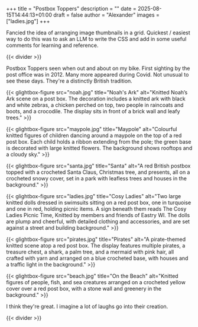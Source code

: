 +++
title = "Postbox Toppers"
description = ""
date = 2025-08-15T14:44:13+01:00
draft = false
author = "Alexander"
images = ["ladies.jpg"]
+++

Fancied the idea of arranging image thumbnails in a grid. Quickest / easiest way to do this was to ask an LLM to write the CSS and add in some useful comments for learning and reference. 

{{< divider >}}  

Postbox Toppers seen when out and about on my bike. First sighting by the post office was in 2012. Many more appeared during Covid. Not unusual to see these days. They're a distinctly British tradition.

<div class="gallery-grid">
  {{< glightbox-figure src="noah.jpg" title="Noah's Ark" alt="Knitted Noah’s Ark scene on a post box. The decoration includes a knitted ark with black and white zebras, a chicken perched on top, two people in raincoats and boots, and a crocodile. The display sits in front of a brick wall and leafy trees." >}}

  {{< glightbox-figure src="maypole.jpg" title="Maypole" alt="Colourful knitted figures of children dancing around a maypole on the top of a red post box. Each child holds a ribbon extending from the pole; the green base is decorated with large knitted flowers. The background shows rooftops and a cloudy sky." >}}

  {{< glightbox-figure src="santa.jpg" title="Santa" alt="A red British postbox topped with a crocheted Santa Claus, Christmas tree, and presents, all on a crocheted snowy cover, set in a park with leafless trees and houses in the background." >}}

  {{< glightbox-figure src="ladies.jpg" title="Cosy Ladies" alt="Two large knitted dolls dressed in swimsuits sitting on a red post box, one in turquoise and one in red, holding picnic items. A sign beneath them reads The Cosy Ladies Picnic Time, Knitted by members and friends of Eastry WI. The dolls are plump and cheerful, with detailed clothing and accessories, and are set against a street and building background." >}}

  {{< glightbox-figure src="pirates.jpg" title="Pirates" alt="A pirate-themed knitted scene atop a red post box. The display features multiple pirates, a treasure chest, a shark, a palm tree, and a mermaid with pink hair, all crafted with yarn and arranged on a blue crocheted base, with houses and a traffic light in the background." >}}  

  {{< glightbox-figure src="beach.jpg" title="On the Beach" alt="Knitted figures of people, fish, and sea creatures arranged on a crocheted yellow cover over a red post box, with a stone wall and greenery in the background." >}}
</div>

I think they're great. I imagine a lot of laughs go into their creation. 

{{< divider >}}



